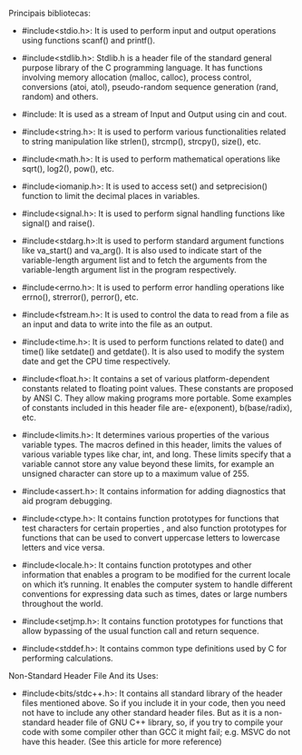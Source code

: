 
Principais bibliotecas: 

- #include<stdio.h>: It is used to perform input and output operations using functions scanf() and printf().

- #include<stdlib.h>: Stdlib.h is a header file of the standard general purpose library of the C programming language. It has functions involving memory allocation (malloc, calloc), process control, conversions (atoi, atol), pseudo-random sequence generation (rand, random) and others.

- #include<iostream>: It is used as a stream of Input and Output using cin and cout.

- #include<string.h>: It is used to perform various functionalities related to string manipulation like strlen(), strcmp(), strcpy(), size(), etc.

- #include<math.h>: It is used to perform mathematical operations like sqrt(), log2(), pow(), etc.

- #include<iomanip.h>: It is used to access set() and setprecision() function to limit the decimal places in variables.

- #include<signal.h>: It is used to perform signal handling functions like signal() and raise().

- #include<stdarg.h>:It is used to perform standard argument functions like va_start() and va_arg(). It is also used to indicate start of the variable-length argument list and to fetch the arguments from the variable-length argument list in the program respectively.

- #include<errno.h>: It is used to perform error handling operations like errno(), strerror(), perror(), etc.

- #include<fstream.h>: It is used to control the data to read from a file as an input and data to write into the file as an output.

- #include<time.h>: It is used to perform functions related to date() and time() like setdate() and getdate(). It is also used to modify the system date and get the CPU time respectively.

- #include<float.h>: It contains a set of various platform-dependent constants related to floating point values. These constants are proposed by ANSI C. They allow making programs more portable. Some examples of constants included in this header file are- e(exponent), b(base/radix), etc.

- #include<limits.h>: It determines various properties of the various variable types. The macros defined in this header, limits the values of various variable types like char, int, and long. These limits specify that a variable cannot store any value beyond these limits, for example an unsigned character can store up to a maximum value of 255.

- #include<assert.h>: It contains information for adding diagnostics that aid program debugging.

- #include<ctype.h>: It contains function prototypes for functions that test characters for certain properties , and also function prototypes for functions that can be used to convert uppercase letters to lowercase letters and vice versa.

- #include<locale.h>: It contains function prototypes and other information that enables a program to be modified for the current locale on which it’s running. It enables the computer system to handle different conventions for expressing data such as times, dates or large numbers throughout the world.

- #include<setjmp.h>: It contains function prototypes for functions that allow bypassing of the usual function call and return sequence.
- #include<stddef.h>: It contains common type definitions used by C for performing calculations.

Non-Standard Header File And its Uses:

- #include<bits/stdc++.h>: It contains all standard library of the header files mentioned above. So if you include it in your code, then you need not have to include any other standard header files. But as it is a non-standard header file of GNU C++ library, so, if you try to compile your code with some compiler other than GCC it might fail; e.g. MSVC do not have this header. (See this article for more reference)
